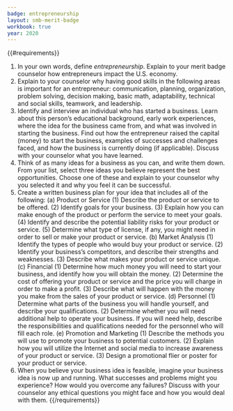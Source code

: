 ```yaml
---
badge: entrepreneurship
layout: smb-merit-badge
workbook: true
year: 2020
---
```


{{#requirements}}
1. In your own words, define *entrepreneurship*. Explain to your merit badge counselor how entrepreneurs impact the U.S. economy.
2. Explain to your counselor why having good skills in the following areas is important for an entrepreneur: communication, planning, organization, problem solving, decision making, basic math, adaptability, technical and social skills, teamwork, and leadership.
3. Identify and interview an individual who has started a business. Learn about this person’s educational background, early work experiences, where the idea for the business came from, and what was involved in starting the business. Find out how the entrepreneur raised the capital (money) to start the business, examples of successes and challenges faced, and how the business is currently doing (if applicable). Discuss with your counselor what you have learned.
4. Think of as many ideas for a business as you can, and write them down. From your list, select three ideas you believe represent the best opportunities. Choose one of these and explain to your counselor why you selected it and why you feel it can be successful.
5. Create a written business plan for your idea that includes all of the following:
    (a) Product or Service
        (1) Describe the product or service to be offered.
        (2) Identify goals for your business.
        (3) Explain how you can make enough of the product or perform the service to meet your goals.
        (4) Identify and describe the potential liability risks for your product or service.
        (5) Determine what type of license, if any, you might need in order to sell or make your product or service.
    (b) Market Analysis
        (1) Identify the types of people who would buy your product or service.
        (2) Identify your business’s competitors, and describe their strengths and weaknesses.
        (3) Describe what makes your product or service unique.
    (c) Financial
        (1) Determine how much money you will need to start your business, and identify how you will obtain the money.
        (2) Determine the cost of offering your product or service and the price you will charge in order to make a profit.
        (3) Describe what will happen with the money you make from the sales of your product or service.
    (d) Personnel
        (1) Determine what parts of the business you will handle yourself, and describe your qualifications.
        (2) Determine whether you will need additional help to operate your business. If you will need help, describe the responsibilities and qualifications needed for the personnel who will fill each role.
    (e) Promotion and Marketing
        (1) Describe the methods you will use to promote your business to potential customers.
        (2) Explain how you will utilize the Internet and social media to increase awareness of your product or service.
        (3) Design a promotional flier or poster for your product or service.
6. When you believe your business idea is feasible, imagine your business idea is now up and running. What successes and problems might you experience? How would you overcome any failures? Discuss with your counselor any ethical questions you might face and how you would deal with them.
{{/requirements}}
